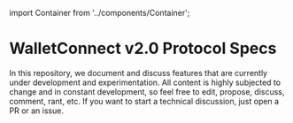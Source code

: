 import Container from '../components/Container';

# WalletConnect v2.0 Protocol Specs

In this repository, we document and discuss features that are currently under development and experimentation. All content is highly subjected to change and in constant development, so feel free to edit, propose, discuss, comment, rant, etc. If you want to start a technical discussion, just open a PR or an issue.

<Container />